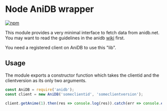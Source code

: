 Node AniDB wrapper
==================


[![npm](https://img.shields.io/npm/dm/anidbjs.svg?style=flat-square)](https://www.npmjs.com/package/anidbjs)


This module provides a very minimal interface to fetch data from anidb.net. You may want to read the guidelines in the anidb [wiki](http://wiki.anidb.net/w/HTTP_API_Definition) first.

You need a registered client on AniDB to use this "lib".

Usage
-----
The module exports a constructor function which takes the clientid and the clientversion as its only two arguments.

``` javascript
const AniDB = require('anidb');
const client = new AniDB('someclientid', 'someclientversion');

client.getAnime(1).then(res => console.log(res)).catch(err => console.error(err))
```
